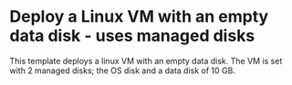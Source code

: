 # Deploy a Linux VM with an empty data disk - uses managed disks
This template deploys a linux VM with an empty data disk. The VM is set with 2 managed disks; the OS disk and a data disk of 10 GB.

